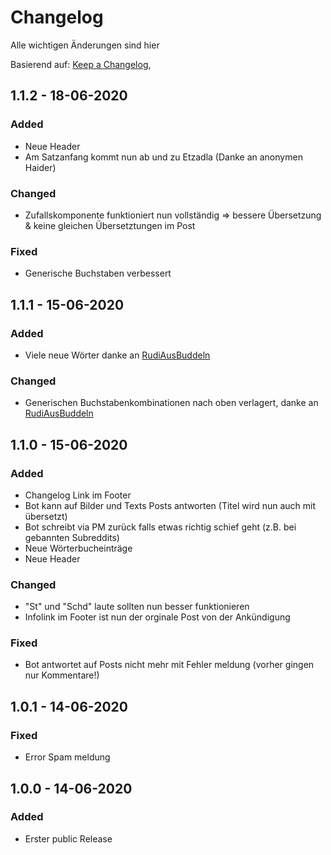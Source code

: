 
# Changelog
Alle wichtigen Änderungen sind hier

Basierend auf: [Keep a Changelog](https://keepachangelog.com/en/1.0.0/),


## 1.1.2 - 18-06-2020
### Added
- Neue Header
- Am Satzanfang kommt nun ab und zu Etzadla (Danke an anonymen Haider)

### Changed
- Zufallskomponente funktioniert nun vollständig => bessere Übersetzung & keine gleichen Übersetztungen im Post

### Fixed
- Generische Buchstaben verbessert

## 1.1.1 - 15-06-2020
### Added
- Viele neue Wörter danke an [RudiAusBuddeln](https://github.com/RudiAusBuddeln)

### Changed
- Generischen Buchstabenkombinationen nach oben verlagert, danke an [RudiAusBuddeln](https://github.com/RudiAusBuddeln)

## 1.1.0 - 15-06-2020
### Added
- Changelog Link im Footer
- Bot kann auf Bilder und Texts Posts antworten (Titel wird nun auch mit übersetzt)
- Bot schreibt via PM zurück falls etwas richtig schief geht (z.B. bei gebannten Subreddits)
- Neue Wörterbucheinträge
- Neue Header

### Changed
- "St" und "Schd" laute sollten nun besser funktionieren
- Infolink im Footer ist nun der orginale Post von der Ankündigung

### Fixed
- Bot antwortet auf Posts nicht mehr mit Fehler meldung (vorher gingen nur Kommentare!)


## 1.0.1 - 14-06-2020
### Fixed
- Error Spam meldung

## 1.0.0 - 14-06-2020
### Added
- Erster public Release

